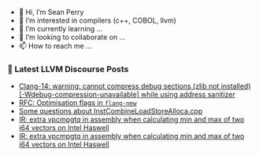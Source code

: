 - 👋 Hi, I’m Sean Perry
- 👀 I’m interested in compilers (c++, COBOL, llvm)
- 🌱 I’m currently learning ...
- 💞️ I’m looking to collaborate on ...
- 📫 How to reach me ...

<!---
s66perry/s66perry is a ✨ special ✨ repository because its `README.md` (this file) appears on your GitHub profile.
You can click the Preview link to take a look at your changes.
--->
### 📕 Latest LLVM Discourse Posts

<!-- DISCOURSE-LLVM:START -->
- [Clang-14: warning: cannot compress debug sections &lpar;zlib not installed&rpar; [-Wdebug-compression-unavailable] while using address sanitizer](https://discourse.llvm.org/t/clang-14-warning-cannot-compress-debug-sections-zlib-not-installed-wdebug-compression-unavailable-while-using-address-sanitizer/62506#post_2)
- [RFC: Optimisation flags in `flang-new`](https://discourse.llvm.org/t/rfc-optimisation-flags-in-flang-new/62482#post_2)
- [Some questions about InstCombineLoadStoreAlloca.cpp](https://discourse.llvm.org/t/some-questions-about-instcombineloadstorealloca-cpp/62511#post_2)
- [IR: extra vpcmpgtq in assembly when calculating min and max of two i64 vectors on Intel Haswell](https://discourse.llvm.org/t/ir-extra-vpcmpgtq-in-assembly-when-calculating-min-and-max-of-two-i64-vectors-on-intel-haswell/62512#post_2)
- [IR: extra vpcmpgtq in assembly when calculating min and max of two i64 vectors on Intel Haswell](https://discourse.llvm.org/t/ir-extra-vpcmpgtq-in-assembly-when-calculating-min-and-max-of-two-i64-vectors-on-intel-haswell/62512#post_1)
<!-- DISCOURSE-LLVM:END -->
